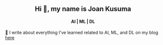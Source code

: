 <h2 align="center">Hi 👋, my name is Joan Kusuma</h2>
<h4 align="center">AI | ML | DL</h4>

🔭 I write about everything I've learned related to AI, ML, and DL on my blog <a href="https://www.joankusuma.com">here</a>




<!--
**eyereece/eyereece** is a ✨ _special_ ✨ repository because its `README.md` (this file) appears on your GitHub profile.

Here are some ideas to get you started:

- 🔭 I’m currently working on ...
- 🌱 I’m currently learning ...
- 👯 I’m looking to collaborate on ...
- 🤔 I’m looking for help with ...
- 💬 Ask me about ...
- 📫 How to reach me: ...
- 😄 Pronouns: ...
- ⚡ Fun fact: ...
-->

